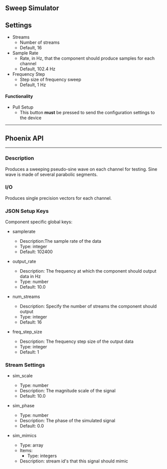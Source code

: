 ## Sweep Simulator
## Settings

- Streams
  - Number of streams
  - Default, 16
- Sample Rate
  - Rate, in Hz, that the component should produce samples for each channel
  - Default, 102.4 Hz
- Frequency Step
  - Step size of frequency sweep
  - Default, 1 Hz

#### Functionality

- Pull Setup
  - This button **must** be pressed to send the configuration settings to the device
___
## Phoenix API
___

### Description

Produces a sweeping pseudo-sine wave on each channel for testing. Sine wave is made of several parabolic segments.

### I/O

Produces single precision vectors for each channel.

### JSON Setup Keys

Component specific global keys:

- samplerate
  - Description:The sample rate of the data
  - Type: integer
  - Default: 102400

- output_rate
  - Description: The frequency at which the component should output data in Hz
  - Type: number
  - Default: 10.0

- num_streams
  - Description: Specify the number of streams the component should output
  - Type: integer
  - Default: 16

- freq_step_size
  - Description: The frequency step size of the output data
  - Type: integer
  - Default: 1

### Stream Settings
- sim_scale
  - Type: number
  - Description: The magnitude scale of the signal
  - Default: 10.0

- sim_phase
  - Type: number
  - Description: The phase of the simulated signal
  - Default: 0.0

- sim_mimics
  - Type: array
  - Items:
    - Type: integers
  - Description: stream id's that this signal should mimic
